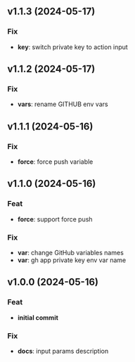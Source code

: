 ## v1.1.3 (2024-05-17)

### Fix

- **key**: switch private key to action input

## v1.1.2 (2024-05-17)

### Fix

- **vars**: rename GITHUB env vars

## v1.1.1 (2024-05-16)

### Fix

- **force**: force push variable

## v1.1.0 (2024-05-16)

### Feat

- **force**: support force push

### Fix

- **var**: change GitHub variables names
- **var**: gh app private key env var name

## v1.0.0 (2024-05-16)

### Feat

- **initial commit**

### Fix

- **docs**: input params description
